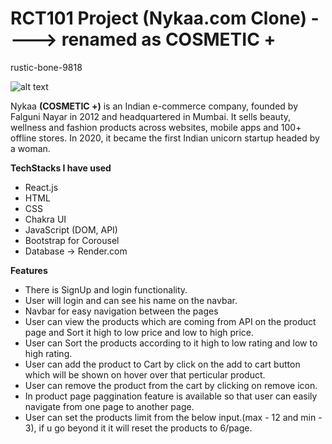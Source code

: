  
# RCT101 Project (Nykaa.com Clone)  ---->  renamed as COSMETIC + 
 rustic-bone-9818

![alt text](https://masai-course.s3.ap-south-1.amazonaws.com/editor/uploads/2022-12-14/LOGO_Cosmetic%2B_677836.png)


Nykaa **(COSMETIC +)** is an Indian e-commerce company, founded by Falguni Nayar in 2012 and headquartered in Mumbai. It sells beauty, wellness and fashion products across websites, mobile apps and 100+ offline stores. In 2020, it became the first Indian unicorn startup headed by a woman.


**TechStacks I have used**
* React.js
* HTML
* CSS
* Chakra UI 
* JavaScript (DOM, API)
* Bootstrap for Corousel
* Database -> Render.com



**Features**

* There is SignUp and login functionality.
* User will login and can see his name on the navbar.
* Navbar for easy navigation between the pages
* User can view the products which are coming from API on the product page and Sort it high to low price and low to high price.
* User can Sort the products according to it high to low rating and low to high rating.
* User can add the product to Cart by click on the add to cart button which will be shown on hover over that perticular product.
* User can remove the product from the cart by clicking on remove icon.
* In product page paggination feature is available so that user can easily navigate from one page to another page.
* User can set the products limit from the below input.(max - 12 and min - 3), if u go beyond it it will reset the products to 6/page.
